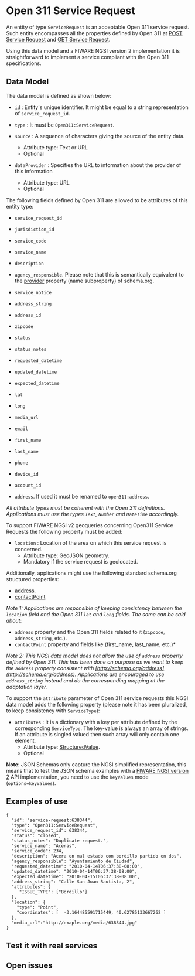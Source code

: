 # Open 311 Service Request

An entity of type `ServiceRequest` is an acceptable Open 311 service request.
Such entity encompasses all the properties defined by Open 311 at
[POST Service Request](http://wiki.open311.org/GeoReport_v2/#post-service-request)
and
[GET Service Request](http://wiki.open311.org/GeoReport_v2/#get-service-request).

Using this data model and a FIWARE NGSI version 2 implementation it is
straightforward to implement a service compliant with the Open 311
specifications.

## Data Model

The data model is defined as shown below:

- `id` : Entity's unique identifier. It might be equal to a string
    representation of `service_request_id`.

- `type` : It must be `Open311:ServiceRequest`.

- `source` : A sequence of characters giving the source of the entity data.
  - Attribute type: Text or URL
  - Optional

- `dataProvider` : Specifies the URL to information about the provider of this information
  - Attribute type: URL
  - Optional

The following fields defined by Open 311 are allowed to be attributes of this
entity type:

- `service_request_id`

- `jurisdiction_id`

- `service_code`

- `service_name`

- `description`

- `agency_responsible`. Please note that this is semantically equivalent to
    the [provider](http://schema.org/provider) property (name subproperty) of
    schema.org.

- `service_notice`

- `address_string`

- `address_id`

- `zipcode`

- `status`

- `status_notes`

- `requested_datetime`

- `updated_datetime`

- `expected_datetime`

- `lat`

- `long`

- `media_url`

- `email`

- `first_name`

- `last_name`

- `phone`

- `device_id`

- `account_id`

- `address`. If used it must be renamed to `open311:address`.

_All attribute types must be coherent with the Open 311 definitions.
Applications must use the types `Text`, `Number` and `DateTime` accordingly._

To support FIWARE NGSI v2 geoqueries concerning Open311 Service Requests the
following property must be added:

- `location` : Location of the area on which this service request is
    concerned.
  - Attribute type: GeoJSON geometry.
  - Mandatory if the service request is geolocated.

Additionally, applications might use the following standard schema.org
structured properties:

- [address](http://schema.org/address).
- [contactPoint](http://schema.org/contactPoint)

_Note 1: Applications are responsible of keeping consistency between the
`location` field and the Open 311 `lat` and `long` fields_. _The same can be
said about_:

- `address` property and the Open 311 fields related to it (`zipcode`,
    `address_string`, etc.).
- `contactPoint` property and fields like (first_name, last_name, etc.)\*

_Note 2: This NGSI data model does not allow the use of `address` property
defined by Open 311. This has been done on purpose as we want to keep the
`address` property consistent with
[http://schema.org/address](http://schema.org/address). Applications are
encouraged to use `address_string` instead and do the corresponding mapping at
the adaptation layer._

To support the `attribute` parameter of Open 311 service requests this NGSI data
model adds the following property (please note it has been pluralized, to keep
consistency with `ServiceType`):

- `attributes` : It is a dictionary with a key per attribute defined by the
    corresponding `ServiceType`. The key-value is always an array of strings. If
    an attribute is singled valued then such array will only contain one
    element.
  - Attribute type: [StructuredValue](https://schema.org/StructuredValue).
  - Optional

**Note**: JSON Schemas only capture the NGSI simplified representation, this
means that to test the JSON schema examples with a
[FIWARE NGSI version 2](http://fiware.github.io/specifications/ngsiv2/stable)
API implementation, you need to use the `keyValues` mode (`options=keyValues`).

## Examples of use

    {
      "id": "service-request:638344",
      "type": "Open311:ServiceRequest",
      "service_request_id": 638344,
      "status": "closed",
      "status_notes": "Duplicate request.",
      "service_name": "Aceras",
      "service_code": 234,
      "description": "Acera en mal estado con bordillo partido en dos",
      "agency_responsible": "Ayuntamiento de Ciudad",
      "requested_datetime": "2010-04-14T06:37:38-08:00",
      "updated_datetime": "2010-04-14T06:37:38-08:00",
      "expected_datetime": "2010-04-15T06:37:38-08:00",
      "address_string": "Calle San Juan Bautista, 2",
      "attributes": {
         "ISSUE_TYPE": ["Bordillo"]
      },
      "location": {
        "type": "Point",
        "coordinates": [  -3.164485591715449, 40.62785133667262 ]
      },
      "media_url":"http://exaple.org/media/638344.jpg"
    }

## Test it with real services

## Open issues
